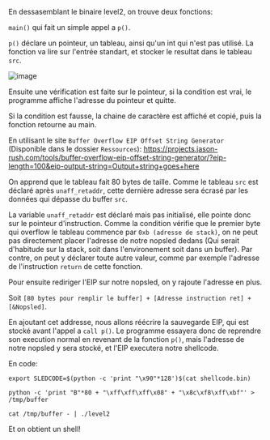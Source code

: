 En dessasemblant le binaire level2, on trouve deux fonctions:

`main()` qui fait un simple appel a `p()`.

`p()` déclare un pointeur, un tableau, ainsi qu'un int qui n'est pas utilisé.
La fonction va lire sur l'entrée standart, et stocker le resultat dans le
tableau `src`.

![image](https://user-images.githubusercontent.com/29956389/89816964-b12e8b80-db47-11ea-93b8-79094726c6be.png)

Ensuite une vérification est faite sur le pointeur, si la
condition est vrai, le programme affiche l'adresse du pointeur et quitte.

Si la condition est fausse, la chaine de caractère est affiché et copié, puis la
fonction retourne au main.

En utilisant le site `Buffer Overflow EIP Offset String Generator` (Disponible
dans le dossier `Ressources`):
https://projects.jason-rush.com/tools/buffer-overflow-eip-offset-string-generator/?eip-length=100&eip-output-string=Output+string+goes+here

On apprend que le tableau fait 80 bytes de taille.
Comme le tableau `src` est déclaré après `unaff_retaddr`, cette dernière adresse
sera écrasé par les données qui dépasse du buffer `src`.

La variable `unaff_retaddr` est déclaré mais pas initialisé, elle pointe donc
sur le pointeur d'instruction.
Comme la condition vérifie que le premier byte qui overflow le tableau commence
par `0xb (adresse de stack)`, on ne peut pas directement placer l'adresse de notre
nopsled dedans (Qui serait d'habitude sur la stack, soit dans l'environement
soit dans un buffer).
Par contre, on peut y déclarer toute autre valeur, comme par exemple l'adresse
de l'instruction `return` de cette fonction.

Pour ensuite rediriger l'EIP sur notre nopsled, on y rajoute l'adresse en plus.

Soit `[80 bytes pour remplir le buffer] + [Adresse instruction ret] + [&Nopsled]`.

En ajoutant cet addresse, nous allons réécrire la sauvegarde EIP, qui est stocké
avant l'appel a `call p()`. Le programme essayera donc de reprendre son
execution normal en revenant de la fonction `p()`, mais l'adresse de notre nopsled
y sera stocké, et l'EIP executera notre shellcode.

En code:

`export SLEDCODE=$(python -c 'print "\x90"*128')$(cat shellcode.bin)`

`python -c 'print "B"*80 + "\xff\xff\xff\x08" + "\x8c\xf8\xff\xbf"' > /tmp/buffer`

`cat /tmp/buffer - | ./level2`

Et on obtient un shell!

